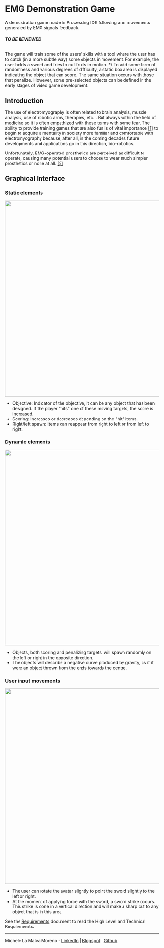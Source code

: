 # EMG Demonstration Game
A demostration game made in Processing IDE following arm movements generated by EMG signals feedback.

###### **TO BE REVIEWED**

The game will train some of the users' skills with a tool where the user has to catch (in a more subtle way) some objects in movement. 
For example, the user holds a sword and tries to cut fruits in motion. */
To add some form of randomness and various degrees of difficulty, a static box area is displayed indicating the object that can score. 
The same situation occurs with those that penalize. However, some pre-selected objects can be defined in the early stages of video game development.

## Introduction

The use of electromyography is often related to brain analysis, muscle analysis, use of robotic arms, therapies, etc. . But always within the field of medicine so it is often empathized with these terms with some fear. The ability to provide training games that are also fun is of vital importance [[1]](https://doi.org/10.1007/s40869-018-0060-0) to begin to acquire a mentality in society more familiar and comfortable with electromyography because, after all, in the coming decades future developments and applications go in this direction, bio-robotics.

Unfortunately, EMG-operated prosthetics are perceived as difficult to operate, causing many potential users to choose to wear much simpler prosthetics or none at all. [[2]](https://www.ncbi.nlm.nih.gov/pubmed/17979010)

## Graphical Interface
### Static elements
<p align="center">
    <img src="https://i.gyazo.com/b654d5a91383090c8f6ebdaa81160c8b.png" width="640">
</p>

* Objective: Indicator of the objective, it can be any object that has been designed. If the player "hits" one of these moving targets, the score is increased.
* Scoring: Increases or decreases depending on the "hit" items.
* Right/left spawn: Items can reappear from right to left or from left to right.

### Dynamic elements
<p align="center">
    <img src="https://i.gyazo.com/c84ecb4c33ea65a713d7560818d7534c.png" width="640">
</p>

* Objects, both scoring and penalizing targets, will spawn randomly on the left or right in the opposite direction.
* The objects will describe a negative curve produced by gravity, as if it were an object thrown from the ends towards the centre.

### User input movements
<p align="center">
    <img src="https://i.gyazo.com/771b3ad129ea9d007ea4e43791b222d9.png" width="640">
</p>

* The user can rotate the avatar slightly to point the sword slightly to the left or right.
* At the moment of applying force with the sword, a sword strike occurs. This strike is done in a vertical direction and will make a sharp cut to any object that is in this area.

See the [Requirements](https://github.com/Mickyleitor/ElectroDuck_Processing/blob/master/Requirements.md) document to read the High Level and Technical Requirements.

---
Michele La Malva Moreno - [LinkedIn](https://www.linkedin.com/in/michele-la-malva-moreno/) | [Blogspot](https://mickysim.blogspot.com/) | [Github](https://github.com/Mickyleitor)
